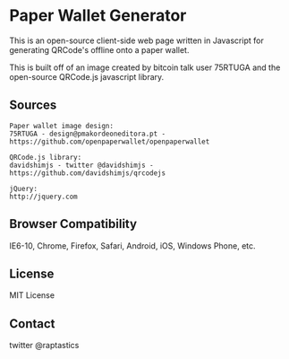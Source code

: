 # Paper Wallet Generator
This is an open-source client-side web page written in Javascript for generating QRCode's offline onto a paper wallet.

This is built off of an image created by bitcoin talk user 75RTUGA and the open-source QRCode.js javascript library.

## Sources
	Paper wallet image design:
	75RTUGA - design@pmakordeoneditora.pt - https://github.com/openpaperwallet/openpaperwallet

	QRCode.js library:
	davidshimjs - twitter @davidshimjs - https://github.com/davidshimjs/qrcodejs

	jQuery: 
	http://jquery.com

## Browser Compatibility
IE6-10, Chrome, Firefox, Safari, Android, iOS, Windows Phone, etc.

## License
MIT License

## Contact
twitter @raptastics
